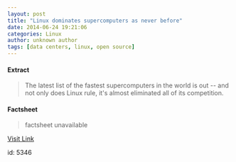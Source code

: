 ```yaml
---
layout: post
title: "Linux dominates supercomputers as never before"
date: 2014-06-24 19:21:06
categories: Linux
author: unknown author
tags: [data centers, linux, open source]
---
```



#### Extract
>The latest list of the fastest supercomputers in the world is out -- and not only does Linux rule, it's almost eliminated all of its competition.

#### Factsheet
>factsheet unavailable

[Visit Link](http://www.zdnet.com/linux-dominates-supercomputers-as-never-before-7000030890/#ftag=RSS510d04f)

id:    5346
